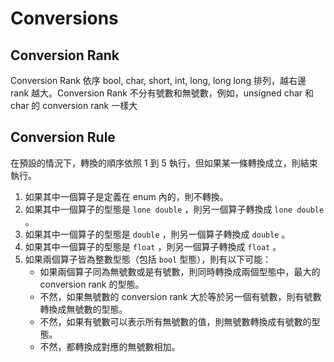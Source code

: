 # Conversions

## Conversion Rank

Conversion Rank 依序 bool, char, short, int, long, long long 排列，越右邊 rank 越大。Conversion Rank 不分有號數和無號數，例如，unsigned char 和 char 的 conversion rank 一樣大

## Conversion Rule

在預設的情況下，轉換的順序依照 1 到 5 執行，但如果某一條轉換成立，則結束執行。

1. 如果其中一個算子是定義在 enum 內的，則不轉換。
2. 如果其中一個算子的型態是 ```lone double``` ，則另一個算子轉換成 ```lone double``` 。
3. 如果其中一個算子的型態是 ```double``` ，則另一個算子轉換成 ```double``` 。
4. 如果其中一個算子的型態是 ```float``` ，則另一個算子轉換成 ```float``` 。
5. 如果兩個算子皆為整數型態（包括 ```bool``` 型態），則有以下可能：
   * 如果兩個算子同為無號數或是有號數，則同時轉換成兩個型態中，最大的 conversion rank 的型態。
   * 不然，如果無號數的 conversion rank 大於等於另一個有號數，則有號數轉換成無號數的型態。
   * 不然，如果有號數可以表示所有無號數的值，則無號數轉換成有號數的型態。
   * 不然，都轉換成對應的無號數相加。
